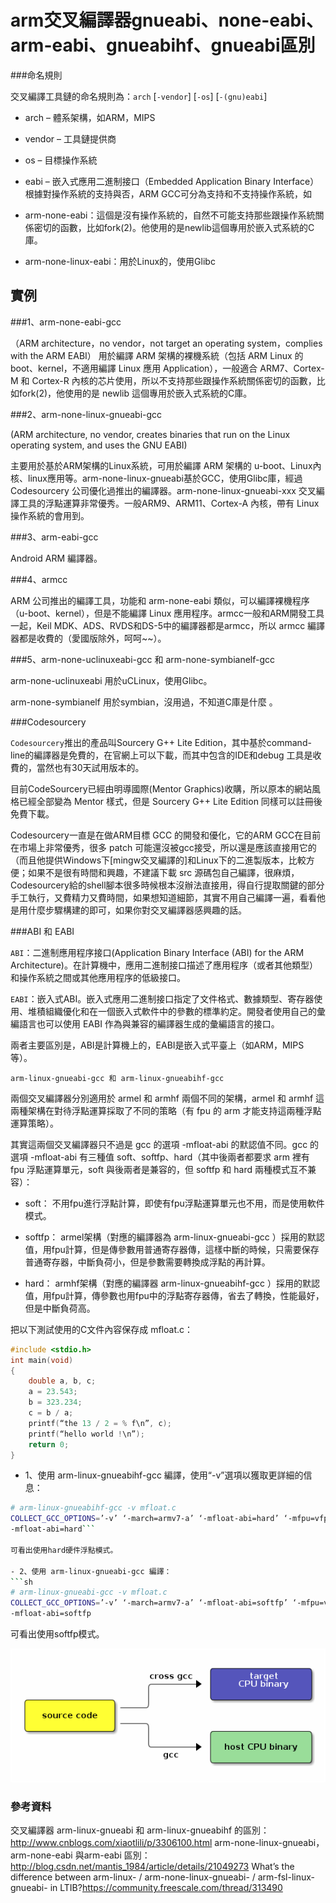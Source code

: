 # arm交叉編譯器gnueabi、none-eabi、arm-eabi、gnueabihf、gnueabi區別

###命名規則

交叉編譯工具鏈的命名規則為：`arch` [`-vendor`] [`-os`] [`-(gnu)eabi`]

- arch – 體系架構，如ARM，MIPS
- vendor – 工具鏈提供商
- os – 目標操作系統
- eabi – 嵌入式應用二進制接口（Embedded Application Binary Interface）
根據對操作系統的支持與否，ARM GCC可分為支持和不支持操作系統，如

- arm-none-eabi：這個是沒有操作系統的，自然不可能支持那些跟操作系統關係密切的函數，比如fork(2)。他使用的是newlib這個專用於嵌入式系統的C庫。
- arm-none-linux-eabi：用於Linux的，使用Glibc

## 實例

###1、arm-none-eabi-gcc

（ARM architecture，no vendor，not target an operating system，complies with the ARM EABI）
用於編譯 ARM 架構的裸機系統（包括 ARM Linux 的 boot、kernel，不適用編譯 Linux 應用 Application），一般適合 ARM7、Cortex-M 和 Cortex-R 內核的芯片使用，所以不支持那些跟操作系統關係密切的函數，比如fork(2)，他使用的是 newlib 這個專用於嵌入式系統的C庫。

###2、arm-none-linux-gnueabi-gcc

(ARM architecture, no vendor, creates binaries that run on the Linux operating system, and uses the GNU EABI)

主要用於基於ARM架構的Linux系統，可用於編譯 ARM 架構的 u-boot、Linux內核、linux應用等。arm-none-linux-gnueabi基於GCC，使用Glibc庫，經過 Codesourcery 公司優化過推出的編譯器。arm-none-linux-gnueabi-xxx 交叉編譯工具的浮點運算非常優秀。一般ARM9、ARM11、Cortex-A 內核，帶有 Linux 操作系統的會用到。

###3、arm-eabi-gcc

Android ARM 編譯器。

###4、armcc

ARM 公司推出的編譯工具，功能和 arm-none-eabi 類似，可以編譯裸機程序（u-boot、kernel），但是不能編譯 Linux 應用程序。armcc一般和ARM開發工具一起，Keil MDK、ADS、RVDS和DS-5中的編譯器都是armcc，所以 armcc 編譯器都是收費的（愛國版除外，呵呵~~）。

###5、arm-none-uclinuxeabi-gcc 和 arm-none-symbianelf-gcc

arm-none-uclinuxeabi 用於uCLinux，使用Glibc。

arm-none-symbianelf 用於symbian，沒用過，不知道C庫是什麼 。



###Codesourcery

`Codesourcery`推出的產品叫Sourcery G++ Lite Edition，其中基於command-line的編譯器是免費的，在官網上可以下載，而其中包含的IDE和debug 工具是收費的，當然也有30天試用版本的。

目前CodeSourcery已經由明導國際(Mentor Graphics)收購，所以原本的網站風格已經全部變為 Mentor 樣式，但是 Sourcery G++ Lite Edition 同樣可以註冊後免費下載。

Codesourcery一直是在做ARM目標 GCC 的開發和優化，它的ARM GCC在目前在市場上非常優秀，很多 patch 可能還沒被gcc接受，所以還是應該直接用它的（而且他提供Windows下[mingw交叉編譯的]和Linux下的二進製版本，比較方便；如果不是很有時間和興趣，不建議下載 src 源碼包自己編譯，很麻煩，Codesourcery給的shell腳本很多時候根本沒辦法直接用，得自行提取關鍵的部分手工執行，又費精力又費時間，如果想知道細節，其實不用自己編譯一遍，看看他是用什麼步驟構建的即可，如果你對交叉編譯器感興趣的話。

###ABI 和 EABI

`ABI`：二進制應用程序接口(Application Binary Interface (ABI) for the ARM Architecture)。在計算機中，應用二進制接口描述了應用程序（或者其他類型）和操作系統之間或其他應用程序的低級接口。

`EABI`：嵌入式ABI。嵌入式應用二進制接口指定了文件格式、數據類型、寄存器使用、堆積組織優化和在一個嵌入式軟件中的參數的標準約定。開發者使用自己的彙編語言也可以使用 EABI 作為與兼容的編譯器生成的彙編語言的接口。

兩者主要區別是，ABI是計算機上的，EABI是嵌入式平臺上（如ARM，MIPS等）。



`arm-linux-gnueabi-gcc 和 arm-linux-gnueabihf-gcc`

兩個交叉編譯器分別適用於 armel 和 armhf 兩個不同的架構，armel 和 armhf 這兩種架構在對待浮點運算採取了不同的策略（有 fpu 的 arm 才能支持這兩種浮點運算策略）。

其實這兩個交叉編譯器只不過是 gcc 的選項 -mfloat-abi 的默認值不同。gcc 的選項 -mfloat-abi 有三種值 soft、softfp、hard（其中後兩者都要求 arm 裡有 fpu 浮點運算單元，soft 與後兩者是兼容的，但 softfp 和 hard 兩種模式互不兼容）：

- soft： 不用fpu進行浮點計算，即使有fpu浮點運算單元也不用，而是使用軟件模式。

- softfp： armel架構（對應的編譯器為 arm-linux-gnueabi-gcc ）採用的默認值，用fpu計算，但是傳參數用普通寄存器傳，這樣中斷的時候，只需要保存普通寄存器，中斷負荷小，但是參數需要轉換成浮點的再計算。

- hard： armhf架構（對應的編譯器 arm-linux-gnueabihf-gcc ）採用的默認值，用fpu計算，傳參數也用fpu中的浮點寄存器傳，省去了轉換，性能最好，但是中斷負荷高。

把以下測試使用的C文件內容保存成 mfloat.c：
```c
#include <stdio.h>
int main(void)
{
    double a, b, c;
    a = 23.543;
    b = 323.234;
    c = b / a;
    printf(“the 13 / 2 = % f\n”, c);
    printf(“hello world !\n”);
    return 0;
}
```

- 1、使用 arm-linux-gnueabihf-gcc 編譯，使用“-v”選項以獲取更詳細的信息：
```sh
# arm-linux-gnueabihf-gcc -v mfloat.c
COLLECT_GCC_OPTIONS=’-v’ ‘-march=armv7-a’ ‘-mfloat-abi=hard’ ‘-mfpu=vfpv3-d16′ ‘-mthumb’
-mfloat-abi=hard```

可看出使用hard硬件浮點模式。

- 2、使用 arm-linux-gnueabi-gcc 編譯：
```sh
# arm-linux-gnueabi-gcc -v mfloat.c
COLLECT_GCC_OPTIONS=’-v’ ‘-march=armv7-a’ ‘-mfloat-abi=softfp’ ‘-mfpu=vfpv3-d16′ ‘-mthumb’
-mfloat-abi=softfp
```

可看出使用softfp模式。

![](./images/1461f9b2f976c97cbf509fac059688a1.png)

### 參考資料

交叉編譯器 arm-linux-gnueabi 和 arm-linux-gnueabihf 的區別：http://www.cnblogs.com/xiaotlili/p/3306100.html
arm-none-linux-gnueabi，arm-none-eabi 與arm-eabi 區別：http://blog.csdn.net/mantis_1984/article/details/21049273
What’s the difference between arm-linux- / arm-none-linux-gnueabi- / arm-fsl-linux-gnueabi- in LTIB?https://community.freescale.com/thread/313490
